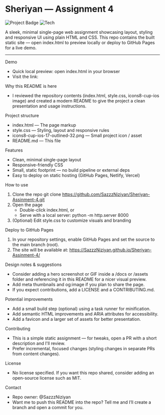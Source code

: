 # Sheriyan — Assignment 4

![Project Badge](https://img.shields.io/badge/status-complete-brightgreen) ![Tech](https://img.shields.io/badge/tech-HTML%20|%20CSS-blue)

A sleek, minimal single-page web assignment showcasing layout, styling and responsive UI using plain HTML and CSS. This repo contains the built static site — open index.html to preview locally or deploy to GitHub Pages for a live demo.

---

Demo
- Quick local preview: open index.html in your browser
- Visit the link:

Why this README is here
- I reviewed the repository contents (index.html, style.css, icons8-cup-ios image) and created a modern README to give the project a clean presentation and usage instructions.

Project structure
- index.html — The page markup
- style.css — Styling, layout and responsive rules
- icons8-cup-ios-17-outlined-32.png — Small project icon / asset
- README.md — This file

Features
- Clean, minimal single-page layout
- Responsive-friendly CSS
- Small, static footprint — no build pipeline or external deps
- Easy to deploy on static hosting (GitHub Pages, Netlify, Vercel)

How to use
1. Clone the repo
   git clone https://github.com/SazzzNiziyan/Sheriyan-Assinment-4.git
2. Open the page
   - Double-click index.html, or
   - Serve with a local server:
     python -m http.server 8000
3. (Optional) Edit style.css to customize visuals and branding

Deploy to GitHub Pages
1. In your repository settings, enable GitHub Pages and set the source to the main branch (root).
2. The site will be available at:
   https://SazzzNiziyan.github.io/Sheriyan-Assinment-4/

Design notes & suggestions
- Consider adding a hero screenshot or GIF inside a /docs or /assets folder and referencing it in this README for a nicer visual preview.
- Add meta thumbnails and og:image if you plan to share the page.
- If you expect contributions, add a LICENSE and a CONTRIBUTING.md.

Potential improvements
- Add a small build step (optional) using a task runner for minification.
- Add semantic HTML improvements and ARIA attributes for accessibility.
- Add a favicon and a larger set of assets for better presentation.

Contributing
- This is a simple static assignment — for tweaks, open a PR with a short description and I'll review.
- Prefer incremental, focused changes (styling changes in separate PRs from content changes).

License
- No license specified. If you want this repo shared, consider adding an open-source license such as MIT.

Contact
- Repo owner: @SazzzNiziyan
- Want me to push this README into the repo? Tell me and I’ll create a branch and open a commit for you.
